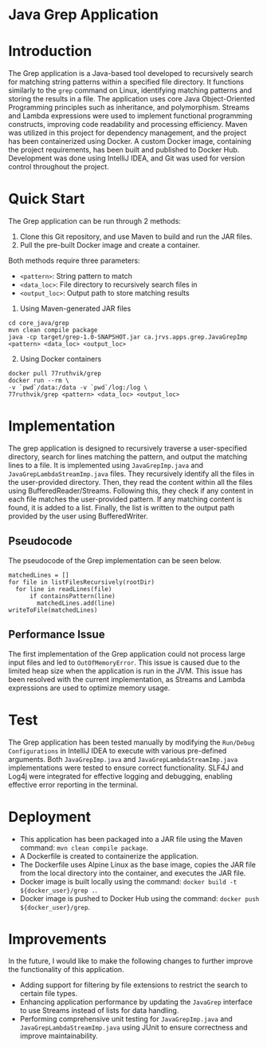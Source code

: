 # Java Grep Application
# Introduction
The Grep application is a Java-based tool developed to recursively search for matching string patterns within a specified file directory. It functions similarly to the `grep` command on Linux, identifying matching patterns and storing the results in a file. The application uses core Java Object-Oriented Programming principles such as inheritance, and polymorphism. Streams and Lambda expressions were used to implement functional programming constructs, improving code readability and processing efficiency. Maven was utilized in this project for dependency management, and the project has been containerized using Docker. A custom Docker image, containing the project requirements, has been built and published to Docker Hub. Development was done using IntelliJ IDEA, and Git was used for version control throughout the project.    

# Quick Start
The Grep application can be run through 2 methods:
1. Clone this Git repository, and use Maven to build and run the JAR files. 
2. Pull the pre-built Docker image and create a container. 

Both methods require three parameters: 
- `<pattern>`: String pattern to match 
- `<data_loc>`: File directory to recursively search files in
- `<output_loc>`: Output path to store matching results 

1. Using Maven-generated JAR files 
```shell
cd core_java/grep
mvn clean compile package
java -cp target/grep-1.0-SNAPSHOT.jar ca.jrvs.apps.grep.JavaGrepImp <pattern> <data_loc> <output_loc>
```

2. Using Docker containers
```shell
docker pull 77ruthvik/grep
docker run --rm \
-v `pwd`/data:/data -v `pwd`/log:/log \
77ruthvik/grep <pattern> <data_loc> <output_loc>
```

# Implementation
The grep application is designed to recursively traverse a user-specified directory, search for lines matching the pattern, and output the matching lines to a file. It is implemented using `JavaGrepImp.java` and `JavaGrepLambdaStreamImp.java` files. They recursively identify all the files in the user-provided directory. Then, they read the content within all the files using BufferedReader/Streams. Following this, they check if any content in each file matches the user-provided pattern. If any matching content is found, it is added to a list. Finally, the list is written to the output path provided by the user using BufferedWriter.

## Pseudocode
The pseudocode of the Grep implementation can be seen below.
```text
matchedLines = []
for file in listFilesRecursively(rootDir)
  for line in readLines(file)
      if containsPattern(line)
        matchedLines.add(line)
writeToFile(matchedLines)
```

## Performance Issue
The first implementation of the Grep application could not process large input files and led to `OutOfMemoryError`. This issue is caused due to the limited heap size when the application is run in the JVM. This issue has been resolved with the current implementation, as Streams and Lambda expressions are used to optimize memory usage.

# Test
The Grep application has been tested manually by modifying the `Run/Debug Configurations` in IntelliJ IDEA to execute with various pre-defined arguments. Both `JavaGrepImp.java` and `JavaGrepLambdaStreamImp.java` implementations were tested to ensure correct functionality. SLF4J and Log4j were integrated for effective logging and debugging, enabling effective error reporting in the terminal. 

# Deployment
- This application has been packaged into a JAR file using the Maven command: `mvn clean compile package`.
- A Dockerfile is created to containerize the application.
- The Dockerfile uses Alpine Linux as the base image, copies the JAR file from the local directory into the container, and executes the JAR file.
- Docker image is built locally using the command: `docker build -t ${docker_user}/grep .`.
- Docker image is pushed to Docker Hub using the command: `docker push ${docker_user}/grep`.

# Improvements
In the future, I would like to make the following changes to further improve the functionality of this application.
- Adding support for filtering by file extensions to restrict the search to certain file types.
- Enhancing application performance by updating the `JavaGrep` interface to use Streams instead of lists for data handling.
- Performing comprehensive unit testing for `JavaGrepImp.java` and `JavaGrepLambdaStreamImp.java` using JUnit to ensure correctness and improve maintainability.
